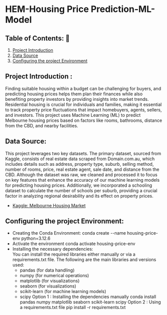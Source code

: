 # HEM-Housing Price Prediction-ML-Model
## Table of Contents: :house_with_garden:
01. [Project Introduction](#intro)
02. [Data Source](#source)
03. [Configuring the project Environment](#env)


<a name="intro"></a>
## Project Introduction : 
Finding suitable housing within a budget can be challenging for buyers, and predicting housing prices helps them plan their finances while also benefiting property investors by providing insights into market trends. Residential housing is crucial for individuals and families, making it essential to track property price fluctuations that impact homebuyers, agents, sellers, and investors. This project uses Machine Learning (ML) to predict Melbourne housing prices based on factors like rooms, bathrooms, distance from the CBD, and nearby facilities.


<a name="source"></a>
## Data Source: 
This project leverages two key datasets.  The primary dataset, sourced from Kaggle, consists of real estate data scraped from Domain.com.au, which includes details such as address, property type, suburb, selling method, number of rooms, price, real estate agent, sale date, and distance from the CBD. Although the dataset was raw, we cleaned and processed it to focus on key features that enhance the accuracy of our machine learning models for predicting housing prices. Additionally, we incorporated a schooling dataset to calculate the number of schools per suburb, providing a crucial factor in analyzing regional desirability and its effect on property prices.
- [Kaggle: Melbourne Housing Market](https://www.kaggle.com/datasets/anthonypino/melbourne-housing-market)

<a name = "env"></a>
## Configuring the project Environment:
- Creating the Conda Environment:
conda create --name housing-price-env python=3.12.6
- Activate the environment 
conda activate housing-price-env
- Installing the necessary dependencies:  
You can install the required libraries either manually or via a requirements.txt file. The following are the main libraries and versions used:
  - pandas (for data handling)
  - numpy (for numerical operations)
  - matplotlib (for visualizations)
  - seaborn (for visualizations)
  - scikit-learn (for machine learning models)
  - scipy 
Option 1 : Installing the dependencies manually 
    conda install pandas numpy matplotlib seaborn scikit-learn scipy
Option 2 : Using a requirements.txt file
    pip install -r requirements.txt


